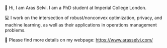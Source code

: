 👋 Hi, I am Aras Selvi. I am a PhD student at Imperial College London.

💻  I work on the intersection of robust/nonconvex optimization, privacy, and machine learning, as well as their applications in operations management problems.

👀 Please find more details on my webpage: https://www.arasselvi.com/

<!---
selvi-aras/selvi-aras is a ✨ special ✨ repository because its `README.md` (this file) appears on your GitHub profile.
You can click the Preview link to take a look at your changes.
--->
